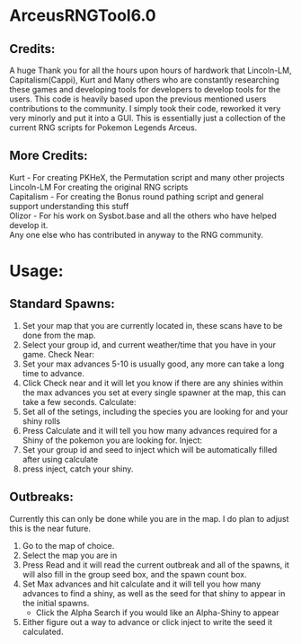 # ArceusRNGTool6.0

## Credits:
  A huge Thank you for all the hours upon hours of hardwork that Lincoln-LM, Capitalism(Cappi), Kurt and Many others who are constantly researching these games and
  developing tools for developers to develop tools for the users. This code is heavily based upon the previous mentioned users contributions to the community. I simply
  took their code, reworked it very very minorly and put it into a GUI. This is essentially just a collection of the current RNG scripts for Pokemon Legends Arceus. 
  ## More Credits:
  Kurt - For creating PKHeX, the Permutation script and many other projects<br>
  Lincoln-LM For creating the original RNG scripts<br>
  Capitalism - For creating the Bonus round pathing script and general support understanding this stuff<br>
  Olizor - For his work on Sysbot.base and all the others who have helped develop it.<br>
  Any one else who has contributed in anyway to the RNG community.<br>
  
  # Usage:
## Standard Spawns:
   1. Set your map that you are currently located in, these scans have to be done from the map.
   2. Select your group id, and current weather/time that you have in your game.
   Check Near:
   1. Set your max advances 5-10 is usually good, any more can take a long time to advance.
   2. Click Check near and it will let you know if there are any shinies within the max advances you set at every single spawner
   at the map, this can take a few seconds.
   Calculate:
   1. Set all of the setings, including the species you are looking for and your shiny rolls
   2. Press Calculate and it will tell you how many advances required for a Shiny of the pokemon you are looking for.
   Inject:
   1. Set your group id and seed to inject which will be automatically filled after using calculate
   2. press inject, catch your shiny. 
## Outbreaks:
  Currently this can only be done while you are in the map. I do plan to adjust this is the near future.
  1. Go to the map of choice.
  2. Select the map you are in
  3. Press Read and it will read the current outbreak and all of the spawns, it will also fill in the group seed box, and the spawn count box.
  4. Set Max advances and hit calculate and it will tell you how many advances to find a shiny, as well as the seed for that shiny to appear in the initial spawns.
      - Click the Alpha Search if you would like an Alpha-Shiny to appear
  5. Either figure out a way to advance or click inject to write the seed it calculated.
# 
